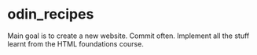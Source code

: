 # odin_recipes
Main goal is to create a new website.
Commit often.
Implement all the stuff learnt from the HTML foundations course.